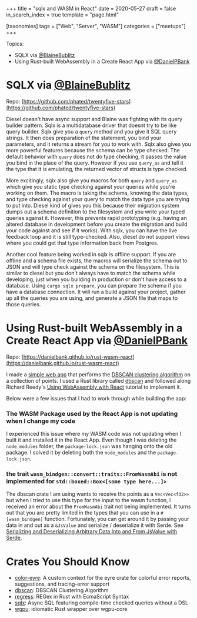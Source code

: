 +++
title = "sqlx and WASM in React"
date = 2020-05-27
draft = false
in_search_index = true
template = "page.html"

[taxonomies] 
tags = ["Web", "Server", "WASM"]
categories = ["meetups"]
+++

Topics:

-   SQLX via [@BlaineBublitz](https://github.com/phated)
-   Using Rust-built WebAssembly in a Create React App via [@DanielPBank](https://github.com/danielbank)

<!-- more -->

# SQLX via [@BlaineBublitz](https://github.com/phated)

Repo: [https://github.com/phated/twentyfive-stars](https://github.com/phated/twentyfive-stars)

Diesel doesn't have async support and Blaine was fighting with its query builder pattern. Sqlx is a multidatabase driver that doesnt try to be like query builder. Sqlx give you a `query` method and you give it SQL query strings. It then does preparation of the statement, you bind your parameters, and it returns a stream for you to work with. Sqlx also gives you more powerful features because the schema can be type checked. The default behavior with `query` does not do type checking, it passes the value you bind in the place of the query. However if you use `query_as` and tell it the type that it is emulating, the returned vector of structs is type checked.

More excitingly, sqlx also give you macros for both `query` and `query_as` which give you static type checking against your queries while you're working on them. The macro is taking the schema, knowing the data types, and type checking against your query to match the data type you are trying to put into. Diesel kind of gives you this because their migration system dumps out a schema definition to the filesystem and you write your typed queries against it. However, this prevents rapid prototyping (e.g. having an altered database in development before you create the migration and build your code against and see if it works). With sqlx, you can have the live feedback loop and it is still type-checked. Also, diesel do not support views where you could get that type information back from Postgres.

Another cool feature being worked in sqlx is offline support. If you are offline and a schema file exists, the macros will serialize the schema out to JSON and will type check against the schema on the filesystem. This is similar to diesel but you don't always have to match the schema while developing, just when you building in production or don't have access to a database. Using `cargo sqlx prepare`, you can prepare the schema if you have a database connection. It will run a build against your project, gather up all the queries you are using, and generate a JSON file that maps to those queries.

# Using Rust-built WebAssembly in a Create React App via [@DanielPBank](https://github.com/danielbank)

Repo: [https://danielbank.github.io/rust-wasm-react](https://danielbank.github.io/rust-wasm-react)

I made a [simple web app](https://danielbank.github.io/rust-wasm-react) that performs the [DBSCAN clustering algorithm](https://en.wikipedia.org/wiki/DBSCAN) on a collection of points. I used a Rust library called [dbscan](https://crates.io/crates/dbscan) and followed along Richard Reedy's [Using WebAssembly with React](https://www.telerik.com/blogs/using-webassembly-with-react) tutorial to implement it.

Below were a few issues that I had to work through while building the app:

### The WASM Package used by the React App is not updating when I change my code

I experienced this issue where my WASM code was not updating when I built it and installed it in the React App. Even though I was deleting the `node_modules` folder, the `package-lock.json` was hanging onto the old package. I solved it by deleting both the `node_modules` and the `package-lock.json`.

### the trait `wasm_bindgen::convert::traits::FromWasmAbi` is not implemented for `std::boxed::Box<[some type here...]>`

The dbscan crate I am using wants to receive the points as a `Vec<Vec<f32>>` but when I tried to use this type for the input to the wasm function, I received an error about the `FromWasmAbi` trait not being implemented. It turns out that you are pretty limited in the types that you can use in a `#[wasm_bindgen]` function. Fortunately, you can get around it by passing your data in and out as a `&JsValue` and serialize / deserialize it with Serde. See [Serializing and Deserializing Arbitrary Data Into and From JsValue with Serde](https://rustwasm.github.io/wasm-bindgen/reference/arbitrary-data-with-serde.html).

# Crates You Should Know

-   [color-eyre](https://crates.io/crates/color-eyre): A custom context for the eyre crate for colorful error reports, suggestions, and tracing-error support
-   [dbscan](https://crates.io/crates/dbscan): DBSCAN Clustering Algorithm
-   [regress](https://crates.io/crates/regress): REGex in Rust with EcmaScript Syntax
-   [sqlx](https://crates.io/crates/sqlx): Async SQL featuring compile-time checked queries without a DSL
-   [wgpu](https://crates.io/crates/wgpu): idiomatic Rust wrapper over wgpu-core
